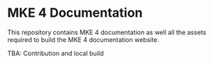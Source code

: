 # MKE 4 Documentation

This repository contains MKE 4 documentation as well all the assets required
to build the MKE 4 documentation website.

TBA: Contribution and local build
